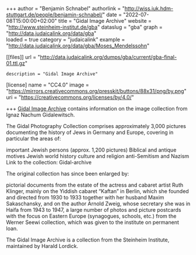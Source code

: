 +++
author = "Benjamin Schnabel"
authorlink = "http://wiss.iuk.hdm-stuttgart.de/people/benjamin-schnabel/"
date = "2022-07-08T15:00:00+02:00"
title = "Gidal Image Archive" 
website = "http://www.steinheim-institut.de/gba"
dataslug = "gba"
graph = "http://data.judaicalink.org/data/gba"  
loaded = true
category = "judaicalink"
example = "http://data.judaicalink.org/data/gba/Moses_Mendelssohn"


[[files]]
	url = "http://data.judaicalink.org/dumps/gba/current/gba-final-01.ttl.gz"
	
	
	description = "Gidal Image Archive"
	

[license]
name = "CC4.0"
image = "https://mirrors.creativecommons.org/presskit/buttons/88x31/png/by.png"
uri = "https://creativecommons.org/licenses/by/4.0/"
	
+++
[Gidal Image Archive](http://www.steinheim-institut.de/wiki/index.php/Archive:Gidal-Bildarchiv) contains information 
on the image collection from Ignaz Nachum Gidalewitsch.

The Gidal Photography Collection comprises approximately 3,000 pictures documenting the history of Jews in Germany and Europe, covering in particular the areas of:

important Jewish persons (approx. 1,200 pictures)
Biblical and antique motives
Jewish world history
culture and religion
anti-Semitism and Nazism
Link to the collection: Gidal-archive

The original collection has since been enlarged by:

pictorial documents from the estate of the actress and cabaret artist Ruth Klinger, mainly on the Yiddish cabaret “Kaftan” in Berlin, which she founded and directed from 1930 to 1933 together with her husband Maxim Sakaschansky, and on the author Arnold Zweig, whose secretary she was in Haifa from 1943 to 1947,
a large number of photos and picture postcards with the focus on Eastern Europe (synagogues, schools, etc.) from the Werner Seewi collection, which was given to the institute on permanent loan.

The Gidal Image Archive is a collection from the Steinheim Institute, maintained by Harald Lordick.